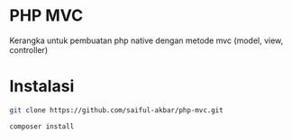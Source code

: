 # PHP MVC

Kerangka untuk pembuatan php native dengan metode mvc (model, view, controller)

# Instalasi

```bash
git clone https://github.com/saiful-akbar/php-mvc.git
```

```bash
composer install
```
